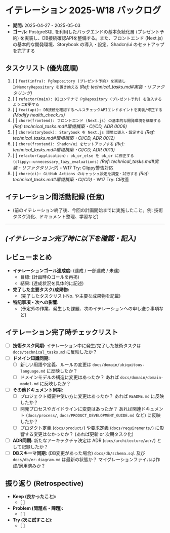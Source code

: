 # イテレーション 2025-W18 バックログ

*   **期間:** 2025-04-27 - 2025-05-03
*   **ゴール:** PostgreSQL を利用したバックエンドの基本永続化層 (プレゼント予約) を実装し、DB接続確認APIを整備する。また、フロントエンド (Next.js) の基本的な開発環境、Storybook の導入・設定、Shadcn/ui のセットアップを完了する

## タスクリスト (優先度順)

1.  [ ] `feat(infra): PgRepository (プレゼント予約) を実装し InMemoryRepository を置き換える` *(Ref: technical_tasks.md#実装・リファクタリング)*
2.  [ ] `refactor(main): DIコンテナで PgRepository (プレゼント予約) を注入するように変更する`
3.  [ ] `feat(api): DB接続を確認するヘルスチェックAPIエンドポイントを実装/修正する` *(Modify health_check.rs)*
4.  [ ] `chore(frontend): フロントエンド (Next.js) の基本的な開発環境を構築する` *(Ref: technical_tasks.md#環境構築・CI/CD, ADR 0006)*
5.  [ ] `chore(storybook): Storybook を Next.js 環境に導入・設定する` *(Ref: technical_tasks.md#環境構築・CI/CD, ADR 0012)*
6.  [ ] `chore(frontend): Shadcn/ui をセットアップする` *(Ref: technical_tasks.md#環境構築・CI/CD, ADR 0013)*
7.  [ ] `refactor(application): ok_or_else を ok_or に修正する (clippy::unnecessary_lazy_evaluations)` *(Ref: technical_tasks.md#実装・リファクタリング)* - W17 Try: Clippy警告対応
8.  [ ] `chore(ci): GitHub Actions のキャッシュ設定を調査・試行する` *(Ref: technical_tasks.md#環境構築・CI/CD)* - W17 Try: CI改善

## イテレーション間活動記録 (任意)

*   (前のイテレーション終了後、今回の計画開始までに実施したこと。例: 技術タスク消化、ドキュメント整理、学習など)

---
*(イテレーション完了時に以下を確認・記入)*
---

## レビューまとめ

*   **イテレーションゴール達成度:** (達成 / 一部達成 / 未達)
    *   目標: (計画時のゴールを再掲)
    *   結果: (達成状況を具体的に記述)
*   **完了した主要タスク/成果物:**
    *   (完了したタスクリストNo. や主要な成果物を記載)
*   **特記事項・次への影響:**
    *   (予定外の作業、発生した課題、次のイテレーションへの申し送り事項など)

## イテレーション完了時チェックリスト

*   [ ] **技術タスク同期:** イテレーション中に発生/完了した技術タスクは `docs/technical_tasks.md` に反映したか？
*   [ ] **ドメイン知識同期:**
    *   [ ] 新しい用語や定義、ルールの変更は `docs/domain/ubiquitous-language.md` に反映したか？
    *   [ ] ドメインモデルの構造に変更はあったか？ あれば `docs/domain/domain-model.md` に反映したか？
*   [ ] **その他ドキュメント同期:**
    *   [ ] プロジェクト概要や使い方に変更はあったか？ あれば `README.md` に反映したか？
    *   [ ] 開発プロセスやガイドラインに変更はあったか？ あれば関連ドキュメント (`docs/process/`, `docs/PRODUCT_DEVELOPMENT_GUIDE.md` など) に反映したか？
    *   [ ] プロダクト定義 (`docs/product/`) や要求定義 (`docs/requirements/`) に影響する変更はなかったか？ (あれば更新 or 次期タスク化)
*   [ ] **ADR同期:** 新たなアーキテクチャ決定は ADR (`docs/architecture/adr/`) として記録したか？
*   [ ] **DBスキーマ同期:** (DB変更があった場合) `docs/db/schema.sql` 及び `docs/db/er-diagram.md` は最新の状態か？ マイグレーションファイルは作成/適用済みか？

## 振り返り (Retrospective)

*   **Keep (良かったこと):**
    *   [ ]
*   **Problem (問題点・課題):**
    *   [ ]
*   **Try (次に試すこと):**
    *   [ ] 